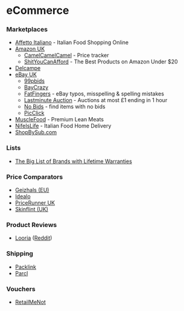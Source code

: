 # eCommerce

### Marketplaces

* [Affetto Italiano](https://www.affettoitaliano.co.uk/) - Italian Food Shopping Online
* [Amazon UK](https://smile.amazon.co.uk/)
  * [CamelCamelCamel](https://uk.camelcamelcamel.com/) - Price tracker
  * [ShitYouCanAfford](https://shityoucanafford.com/) - The Best Products on Amazon Under $20
* [Delcampe](https://www.delcampe.net/it/collezionismo/)
* [eBay UK](https://www.ebay.co.uk/)
  * [99pbids](https://99pbids.co.uk/)
  * [BayCrazy](https://www.baycrazy.com/)
  * [FatFingers](http://www.fatfingers.com/) - eBay typos, misspelling & spelling mistakes
  * [Lastminute Auction](https://www.lastminute-auction.com/uk/) - Auctions at most £1 ending in 1 hour
  * [No Bids](https://nobids.net/) - find items with no bids
  * [PicClick](https://picclick.co.uk/)
* [MuscleFood](https://www.musclefood.com/) - Premium Lean Meats
* [NifeIsLife](https://www.nifeislife.com/) - Italian Food Home Delivery
* [ShopBySub.com](https://www.shopbysub.com/)

### Lists

* [The Big List of Brands with Lifetime Warranties](https://www.themanual.com/culture/brands-with-lifetime-warranties/)

### Price Comparators

* [Geizhals (EU)](https://geizhals.eu/)
* [Idealo](https://www.idealo.co.uk/)
* [PriceRunner UK](https://www.pricerunner.com/)
* [Skinflint (UK)](https://skinflint.co.uk/)

### Product Reviews

* [Looria](https://looria.com/) ([Reddit](https://looria.com/reddit/overview))

### Shipping

* [Packlink](https://www.packlink.com/en-GB/)
* [Parcl](https://www.parcl.com/)

### Vouchers

* [RetailMeNot](https://www.retailmenot.com/)
